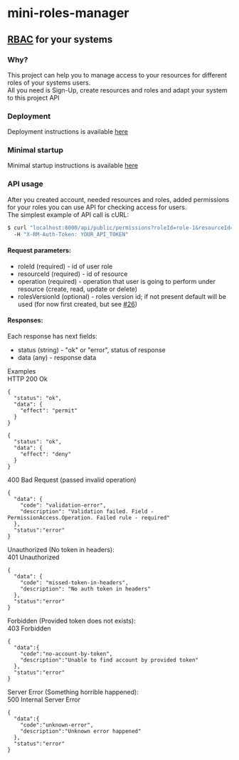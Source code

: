 # mini-roles-manager
## [RBAC](https://en.wikipedia.org/wiki/Role-based_access_control) for your systems

### Why?
This project can help you to manage access to your resources for different roles of your systems users. <br/>
All you need is Sign-Up, create resources and roles and adapt your system to this project API

### Deployment
Deployment instructions is available [here](docs/deployment.md)

### Minimal startup
Minimal startup instructions is available [here](docs/minimal_startup.md)

### API usage
After you created account, needed resources and roles, added permissions for your roles you can use API for checking access for users. <br/>
The simplest example of API call is cURL:
```bash
$ curl "localhost:8000/api/public/permissions?roleId=role-1&resourceId=resource-1&operation=create&rolesVersionId=version-1" \ 
  -H "X-RM-Auth-Token: YOUR_API_TOKEN"
```

#### Request parameters:
* roleId (required) - id of user role
* resourceId (required) - id of resource
* operation (required) - operation that user is going to perform under resource (create, read, update or delete)
* rolesVersionId (optional) - roles version id; if not present default will be used (for now first created, but see [#26](/../../issues/26))

#### Responses:
Each response has next fields:
* status (string) - "ok" or "error", status of response
* data (any) - response data

Examples <br/>
HTTP 200 Ok
```json5
{
  "status": "ok",
  "data": {
    "effect": "permit"
  }
}
```
```json5
{
  "status": "ok",
  "data": {
    "effect": "deny"
  }
}
```

400 Bad Request (passed invalid operation)
```json5
{
  "data": {
    "code": "validation-error",
    "description": "Validation failed. Field - PermissionAccess.Operation. Failed rule - required"
  },
  "status":"error"
}
```

Unauthorized (No token in headers): <br/>
401 Unauthorized
```json5
{
  "data": {
    "code": "missed-token-in-headers",
    "description": "No auth token in headers"
  },
  "status":"error"
}
```

Forbidden (Provided token does not exists): <br/>
403 Forbidden
```json5
{
  "data":{
    "code":"no-account-by-token",
    "description":"Unable to find account by provided token"
  },
  "status":"error"
}
```

Server Error (Something horrible happened): <br/>
500 Internal Server Error
```json5
{
  "data":{
    "code":"unknown-error",
    "description":"Unknown error happened"
  },
  "status":"error"
}
```
